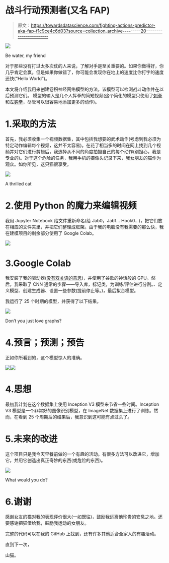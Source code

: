 # 战斗行动预测者(又名 FAP)

> 原文：<https://towardsdatascience.com/fighting-actions-predictor-aka-fap-f1c9ce4c6d03?source=collection_archive---------20----------------------->

![](img/6e7d680a04d880027184eb776f506bd4.png)

Be water, my friend

对于那些没有打过太多次仗的人来说，了解对手是至关重要的。如果你做得好，你几乎肯定会赢。但是如果你做错了，你可能会发现你在地上的速度比你打字的速度还快(“Hello World”)。

本文将介绍我用来创建卷积神经网络模型的方法，该模型可以检测战斗动作并在以后预测它们。
模型的输入是几个人挥拳的简短视频(这个简化的模型只使用了[刺拳](https://en.wikipedia.org/wiki/Jab)和左[钩拳](https://en.wikipedia.org/wiki/Hook_(boxing))，尽管可以很容易地添加更多的动作)。

# 1.采取的方法

首先，我必须收集一个视频数据集，其中包括我想要的武术动作(考虑到我必须为特定动作编辑每个视频，这并不太容易)。在花了相当多的时间在网上找到几个视频并对它们进行剪辑后，我选择从不同的角度拍摄自己的每个动作(别担心，我是专业的)。对于这个危险的任务，我用手机的摄像头记录下来，我女朋友的猫作为观众。如你所见，这只猫很享受。

![](img/39e35ac51c56216aae336148053bfa1b.png)

A thrilled cat

# 2.使用 Python 的魔力来编辑视频

我用 Jupyter Notebook 给文件重新命名(给 Jab0，Jab1… Hook0…)，把它们放在相应的文件夹里，并把它们整理成框架。由于我的电脑没有我需要的那么快，我在建模项目的剩余部分使用了 Google Colab。

![](img/0b7b44c7bed300ba983278610e0c77d9.png)

# 3.Google Colab

我安装了我的驱动器([没有双关语的意思](https://en.wikipedia.org/wiki/Mount_(grappling)))，并使用了谷歌的神话般的 GPU。然后，我采取了 CNN 通常的步骤——导入库，标记类，为训练/评估进行分割。、定义模型、创建生成器、设置一些参数(提前停止等。)，最后拟合模型。

我运行了 25 个时期的模型，并获得了以下结果。

![](img/8d849c6cd59148f0e252a0d50f88b9a5.png)

Don’t you just love graphs?

# 4.预言；预测；预告

正如你所看到的，这个模型惊人的准确。

![](img/5351f79387ebf0a39bac3aaf34f27d8e.png)![](img/c522dc662a5958050ff7c9e1bba12e6c.png)

# 4.思想

最初我计划在这个数据集上使用 Inception V3 模型来节省一些时间。Inception V3 模型是一个非常好的图像识别模型，在 ImageNet 数据集上进行了训练。然而，在看到 25 个周期后的结果后，我意识到这可能有点过头了。

# 5.未来的改进

这个项目只是我今天早餐前做的一个有趣的活动。有很多方法可以改进它，增加它，并用它创造出真正奇妙的东西(或危险的东西)。

![](img/d212c7cd5906a38c3b4b5dd6f2b068be.png)

What would you do?

# 6.谢谢

感谢女友的猫对我的表现评价很大(一如既往)，鼓励我远离他珍贵的安息之地。还要感谢把猫借给我，鼓励我运动的女朋友。

完整的代码可以在我的 GitHub 上找到，还有许多其他适合全家人的有趣活动。

直到下一次，

山猫。